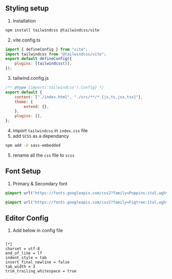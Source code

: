 ## Styling setup

1. Installation

```sh
npm install tailwindcss @tailwindcss/vite
```

2. vite.config.ts

```js
import { defineConfig } from "vite";
import tailwindcss from "@tailwindcss/vite";
export default defineConfig({
	plugins: [tailwindcss()],
});
```

3. tailwind.config.js

```js
/** @type {import('tailwindcss').Config} */
export default {
	content: ["./index.html", "./src/**/*.{js,ts,jsx,tsx}"],
	theme: {
		extend: {},
	},
	plugins: [],
};
```

4. import `tailwindcss` in `index.css` file
5. add `SCSS` as a dependancy

```sh
npm add -D sass-embedded
```

5. rename all the `css` file to `scss`

## Font Setup

1. Primary & Secondary font

```css
@import url("https://fonts.googleapis.com/css2?family=Poppins:ital,wght@0,200;0,300;0,400;0,500;0,600;0,700;0,800;0,900;1,200;1,300;1,400;1,500;1,600;1,700;1,800;1,900&display=swap");

@import url("https://fonts.googleapis.com/css2?family=Figtree:ital,wght@0,300..900;1,300..900&display=swap");
```

## Editor Config

1. Add below in config file

```config

[*]
charset = utf-8
end_of_line = lf
indent_style = tab
insert_final_newline = false
tab_width = 3
trim_trailing_whitespace = true

```
